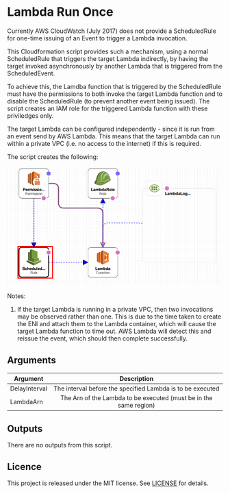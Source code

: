 # Lambda Run Once

Currently AWS CloudWatch (July 2017) does not provide a ScheduledRule for one-time issuing of an Event to trigger a Lambda invocation.

This Cloudformation script provides such a mechanism, using a normal ScheduledRule that triggers the target Lambda indirectly, by having the target invoked asynchronously by another Lambda that is triggered from the ScheduledEvent.  

To achieve this, the Lamdba function that is triggered by the ScheduledRule must have the permissions to both invoke the target Lambda function and to disable the ScheduledRule (to prevent another event being issued).  The script creates an IAM role for the triggered Lambda function with these priviledges only.

The target Lambda can be configured independently - since it is run from an event send by AWS Lambda.  This means that the target Lambda can run within a private VPC (i.e. no access to the internet) if this is required.

The script creates the following:

![alt text](https://github.com/gford1000-aws/lambda-run-once/blob/master/lamda%20run%20once.png "Script per designer")


Notes:

1. If the target Lambda is running in a private VPC, then two invocations may be observed rather than one.  This is due to the time taken to create the ENI and attach them to the Lambda container, which will cause the target Lambda function to time out.  AWS Lambda will detect this and reissue the event, which should then complete successfully.


## Arguments

| Argument           | Description                                                               |
| ------------------ |:-------------------------------------------------------------------------:|
| DelayInterval      | The interval before the specified Lambda is to be executed                |
| LambdaArn          | The Arn of the Lambda to be executed (must be in the same region)         |


## Outputs

There are no outputs from this script.


## Licence

This project is released under the MIT license. See [LICENSE](LICENSE) for details.

